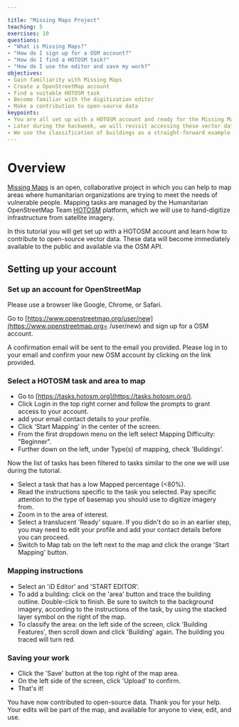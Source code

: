 ```yaml
---

title: "Missing Maps Project"
teaching: 5
exercises: 10
questions:
- "What is Missing Maps?"
- "How do I sign up for a OSM account?"
- "How do I find a HOTOSM task?"
- "How do I use the editor and save my work?"
objectives:
- Gain familiarity with Missing Maps
- Create a OpenStreetMap account
- Find a suitable HOTOSM task
- Become familiar with the digitization editor
- Make a contribution to open-source data
keypoints:
- You are all set up with a HOTOSM account and ready for the Missing Maps turorial on day 1 at Geohackweek 2019!
- Later during the hackweek, we will revisit accessing these vector data through the OSM API and explore ways to automate digitizing features of interest using raster, vector and machine learning methods.
- We use the classification of buildings as a straight-forward example to teach data science skills that can be applied to any domain interested in classifying and analyzing features of interest (natural or man made) from imagery.
---
```


# Overview

[Missing Maps](https://www.missingmaps.org/) is an open, collaborative project in which you can help to map areas where humanitarian organizations are trying to meet the needs of vulnerable people. Mapping tasks are managed by the Humanitarian OpenStreetMap Team [HOTOSM](https://www.hotosm.org/) platform, which we will use to hand-digitize infrastructure from satellite imagery.

In this tutorial you will get set up with a HOTOSM account and learn how to contribute to open-source vector data. These data will become immediately available to the public and available via the OSM API.

## Setting up your account

### Set up an account for OpenStreetMap

Please use a browser like Google, Chrome, or Safari.

Go to [https://www.openstreetmap.org/user/new](https://www.openstreetmap.org=
/user/new) and sign up for a OSM account.

A confirmation email will be sent to the email you provided. Please log in to your email and confirm your new OSM account by clicking on the link provided.

### Select a HOTOSM task and area to map

* Go to [https://tasks.hotosm.org](https://tasks.hotosm.org/). 
* Click Login in the top right corner and follow the prompts to grant access to your account. 
* add your email contact details to your profile. 
* Click 'Start Mapping' in the center of the screen. 
* From the first dropdown menu on the left select Mapping Difficulty: "Beginner". 
* Further down on the left, under Type(s) of mapping, check 'Buildings'.

Now the list of tasks has been filtered to tasks similar to the one we will use during the tutorial.

* Select a task that has a low Mapped percentage (<80%).
* Read the instructions specific to the task you selected. Pay specific attention to the type of basemap you should use to digitize imagery from. 
* Zoom in to the area of interest.
* Select a translucent 'Ready' square. If you didn't do so in an earlier step, you may need to edit your profile and add your contact details before you can proceed.
* Switch to Map tab on the left next to the map and click the orange 'Start Mapping' button.

### Mapping instructions

* Select an 'iD Editor' and 'START EDITOR'.
* To add a building: click on the 'area' button and trace the building outline. Double-click to finish. Be sure to switch to the background imagery, according to the instructions of the task, by using the stacked layer symbol on the right of the map.
* To classify the area: on the left side of the screen, click 'Building Features', then scroll down and click 'Building' again. The building you traced will turn red.

### Saving your work

* Click the 'Save' button at the top right of the map area.
* On the left side of the screen, click 'Upload' to confirm.
* That's it!

You have now contributed to open-source data. Thank you for your help. Your edits will be part of the map, and available for anyone to view, edit, and use.


